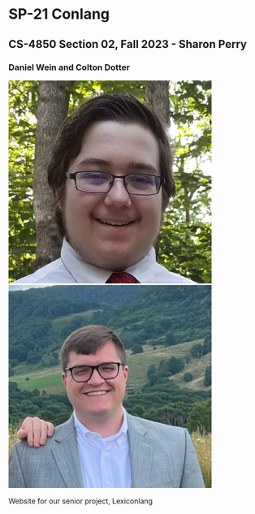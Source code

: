 # SP-21 Conlang
## CS-4850 Section 02, Fall 2023 - Sharon Perry
### Daniel Wein and Colton Dotter

<p>
  <img src=/img/Daniel.jpg width="400" height="400">
  <img src=/img/Colton.png width="400" height="400">
</p>
Website for our senior project, Lexiconlang
